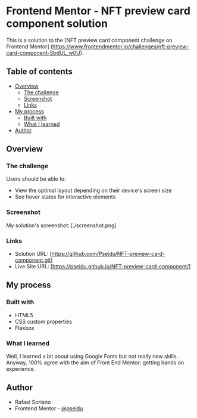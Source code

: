 # Frontend Mentor - NFT preview card component solution

This is a solution to the [NFT preview card component challenge on Frontend Mentor]
(https://www.frontendmentor.io/challenges/nft-preview-card-component-SbdUL_w0U).

## Table of contents

- [Overview](#overview)
  - [The challenge](#the-challenge)
  - [Screenshot](#screenshot)
  - [Links](#links)
- [My process](#my-process)
  - [Built with](#built-with)
  - [What I learned](#what-i-learned)
- [Author](#author)

## Overview

### The challenge
Users should be able to:
- View the optimal layout depending on their device's screen size
- See hover states for interactive elements

### Screenshot
My solution's screenshot: [./screenshot.png]

### Links

- Solution URL: [https://github.com/Pseidu/NFT-preview-card-component.git]
- Live Site URL: [https://pseidu.github.io/NFT-preview-card-component/]

## My process

### Built with
- HTML5
- CSS custom properties
- Flexbox

### What I learned
Well, I learned a bit about using Google Fonts but not really new skills. Anyway, 100% agree with the aim of Front End Mentor: getting hands on experience.

## Author
- Rafael Soriano
- Frontend Mentor - [@pseidu](https://www.frontendmentor.io/profile/pseidu)
